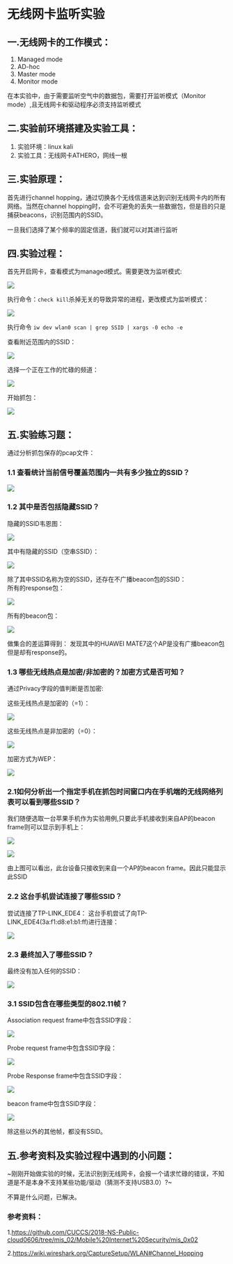 # 无线网卡监听实验
## 一.无线网卡的工作模式： 
1. Managed mode
2. AD-hoc
3. Master mode
4. Monitor mode

在本实验中，由于需要监听空气中的数据包，需要打开监听模式（Monitor mode）,且无线网卡和驱动程序必须支持监听模式 
## 二.实验前环境搭建及实验工具： 
1. 实验环境：linux kali
2. 实验工具：无线网卡ATHERO，网线一根
## 三.实验原理： 
首先进行channel hopping，通过切换各个无线信道来达到识别无线网卡内的所有网络。当然在channel hopping时，会不可避免的丢失一些数据包，但是目的只是捕获beacons，识别范围内的SSID。

一旦我们选择了某个频率的固定信道，我们就可以对其进行监听
## 四.实验过程： 
首先开启网卡，查看模式为managed模式。需要更改为监听模式: 

![](img/iwconfig.PNG)

执行命令：`check kill`杀掉无关的导致异常的进程，更改模式为监听模式：

![](img/checkkill.PNG)

执行命令 `iw dev wlan0 scan | grep SSID | xargs -0 echo -e`

查看附近范围内的SSID： 

![](img/SSID.PNG)

选择一个正在工作的忙碌的频道：

![](img/band1.PNG)

开始抓包：

![](img/airodump.PNG)
 
## 五.实验练习题：  
通过分析抓包保存的pcap文件： 
### 1.1 查看统计当前信号覆盖范围内一共有多少独立的SSID？ 

![](img/SSID种类.PNG)
 
### 1.2 其中是否包括隐藏SSID？ 

隐藏的SSID韦恩图：

![](img/韦恩图1.PNG)

其中有隐藏的SSID（空串SSID）： 
 
![](img/20181019.PNG)
 
除了其中SSID名称为空的SSID，还存在不广播beacon包的SSID：<br/>
所有的response包：

![](img/1028bssid-response.PNG)
 
所有的beacon包：
 
![](img/1028bssid-beacons.PNG)
 
做集合的差运算得到：
发现其中的HUAWEI MATE7这个AP是没有广播beacon包但是却有response的。

### 1.3 哪些无线热点是加密/非加密的？加密方式是否可知？ 

通过Privacy字段的值判断是否加密:

这些无线热点是加密的（=1）： 

![](img/加密.PNG)
 
这些无线热点是非加密的（=0）： 

![](img/非加密.PNG)
 
加密方式为WEP： 

![](img/加密方式.PNG)

### 2.1如何分析出一个指定手机在抓包时间窗口内在手机端的无线网络列表可以看到哪些SSID？
   
我们随便选取一台苹果手机作为实验用例,只要此手机接收到来自AP的beacon frame则可以显示到手机上： 

![](img/1028iphone.PNG)

![](img/1028iphone2.PNG)
 
由上图可以看出，此台设备只接收到来自一个AP的beacon frame。因此只能显示此SSID
### 2.2 这台手机尝试连接了哪些SSID？
尝试连接了TP-LINK_EDE4：
这台手机尝试了向TP-LINK_EDE4(3a:f1:d8:e1:b1:ff)进行连接：

![](img/1028iphone-connect.PNG)

### 2.3 最终加入了哪些SSID？
最终没有加入任何的SSID： 

![](img/1028iphone-nodata.PNG)
 

### 3.1 SSID包含在哪些类型的802.11帧？ 
Association request frame中包含SSID字段：

![](img/SSID0.PNG)
 
Probe request frame中包含SSID字段：
 
![](img/SSID4.PNG)
 
Probe Response frame中包含SSID字段： 

![](img/SSID5.PNG)
 
beacon frame中包含SSID字段：

![](img/SSID8.PNG)
 
除这些以外的其他帧，都没有SSID。

## 五.参考资料及实验过程中遇到的小问题： 
~刚刚开始做实验的时候，无法识别到无线网卡，会报一个请求忙碌的错误，不知道是不是本身不支持某些功能/驱动（猜测不支持USB3.0）?~

不算是什么问题，已解决。

### 参考资料：
1.https://github.com/CUCCS/2018-NS-Public-cloud0606/tree/mis_02/Mobile%20Internet%20Security/mis_0x02

2.https://wiki.wireshark.org/CaptureSetup/WLAN#Channel_Hopping